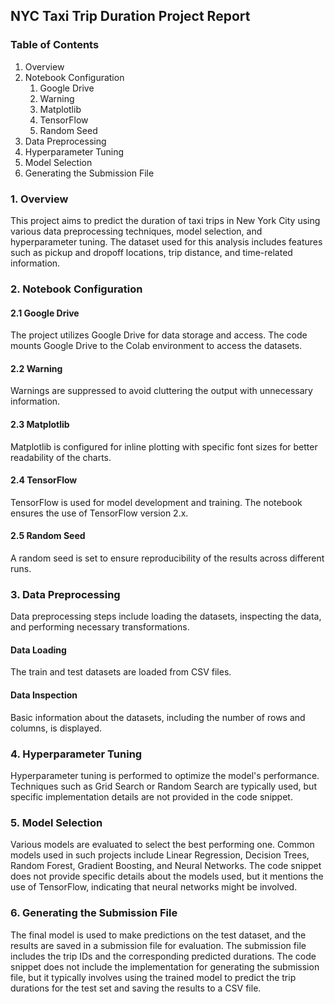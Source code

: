 
## NYC Taxi Trip Duration Project Report

### Table of Contents
1. Overview
2. Notebook Configuration
    1. Google Drive
    2. Warning
    3. Matplotlib
    4. TensorFlow
    5. Random Seed
3. Data Preprocessing
4. Hyperparameter Tuning
5. Model Selection
6. Generating the Submission File

### 1. Overview
This project aims to predict the duration of taxi trips in New York City using various data preprocessing techniques, model selection, and hyperparameter tuning. The dataset used for this analysis includes features such as pickup and dropoff locations, trip distance, and time-related information.

### 2. Notebook Configuration

#### 2.1 Google Drive
The project utilizes Google Drive for data storage and access. The code mounts Google Drive to the Colab environment to access the datasets.

#### 2.2 Warning
Warnings are suppressed to avoid cluttering the output with unnecessary information.

#### 2.3 Matplotlib
Matplotlib is configured for inline plotting with specific font sizes for better readability of the charts.

#### 2.4 TensorFlow
TensorFlow is used for model development and training. The notebook ensures the use of TensorFlow version 2.x.

#### 2.5 Random Seed
A random seed is set to ensure reproducibility of the results across different runs.

### 3. Data Preprocessing
Data preprocessing steps include loading the datasets, inspecting the data, and performing necessary transformations.

#### Data Loading
The train and test datasets are loaded from CSV files.

#### Data Inspection
Basic information about the datasets, including the number of rows and columns, is displayed.

### 4. Hyperparameter Tuning
Hyperparameter tuning is performed to optimize the model's performance. Techniques such as Grid Search or Random Search are typically used, but specific implementation details are not provided in the code snippet.

### 5. Model Selection
Various models are evaluated to select the best performing one. Common models used in such projects include Linear Regression, Decision Trees, Random Forest, Gradient Boosting, and Neural Networks. The code snippet does not provide specific details about the models used, but it mentions the use of TensorFlow, indicating that neural networks might be involved.

### 6. Generating the Submission File
The final model is used to make predictions on the test dataset, and the results are saved in a submission file for evaluation. The submission file includes the trip IDs and the corresponding predicted durations. The code snippet does not include the implementation for generating the submission file, but it typically involves using the trained model to predict the trip durations for the test set and saving the results to a CSV file.
